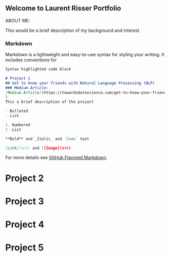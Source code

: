 ## Welcome to Laurent Risser Portfolio

ABOUT ME:

This would be a brief description of my background and interest

### Markdown

Markdown is a lightweight and easy-to-use syntax for styling your writing. It includes conventions for

```markdown
Syntax highlighted code block

# Project 1
## Get to know your friends with Natural Language Processing (NLP)
### Medium Article:
[Medium Article](https://towardsdatascience.com/get-to-know-your-friends-with-natural-language-processing-nlp-38a1f6e56e09?source=post_stats_page---------------------------
)
This a brief description of the project

- Bulleted
- List

1. Numbered
2. List

**Bold** and _Italic_ and `Code` text

[Link](url) and ![Image](src)
```

For more details see [GitHub Flavored Markdown](https://guides.github.com/features/mastering-markdown/).

# Project 2

# Project 3

# Project 4

# Project 5
